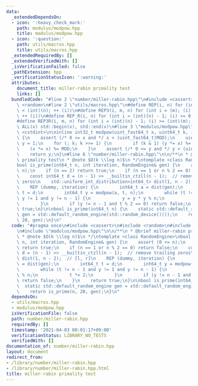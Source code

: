 ```yaml
---
data:
  _extendedDependsOn:
  - icon: ':heavy_check_mark:'
    path: modulus/modpow.hpp
    title: modulus/modpow.hpp
  - icon: ':question:'
    path: utils/macros.hpp
    title: utils/macros.hpp
  _extendedRequiredBy: []
  _extendedVerifiedWith: []
  _isVerificationFailed: false
  _pathExtension: hpp
  _verificationStatusIcon: ':warning:'
  attributes:
    document_title: miller-rabin primality test
    links: []
  bundledCode: "#line 2 \"number/miller-rabin.hpp\"\n#include <cassert>\n#include\
    \ <random>\n#line 2 \"utils/macros.hpp\"\n#define REP(i, n) for (int i = 0; (i)\
    \ < (int)(n); ++ (i))\n#define REP3(i, m, n) for (int i = (m); (i) < (int)(n);\
    \ ++ (i))\n#define REP_R(i, n) for (int i = (int)(n) - 1; (i) >= 0; -- (i))\n\
    #define REP3R(i, m, n) for (int i = (int)(n) - 1; (i) >= (int)(m); -- (i))\n#define\
    \ ALL(x) std::begin(x), std::end(x)\n#line 3 \"modulus/modpow.hpp\"\n#include\
    \ <cstdint>\n\ninline int32_t modpow(uint_fast64_t x, uint64_t k, int32_t MOD)\
    \ {\n    assert (/* 0 <= x and */ x < (uint_fast64_t)MOD);\n    uint_fast64_t\
    \ y = 1;\n    for (; k; k >>= 1) {\n        if (k & 1) (y *= x) %= MOD;\n    \
    \    (x *= x) %= MOD;\n    }\n    assert (/* 0 <= y and */ y < (uint_fast64_t)MOD);\n\
    \    return y;\n}\n#line 6 \"number/miller-rabin.hpp\"\n\n/**\n * @brief miller-rabin\
    \ primality test\n * @note $O(k \\log n)$\n */\ntemplate <class RandomEngine>\n\
    bool is_prime(int64_t n, int iteration, RandomEngine& gen) {\n    assert (0 <=\
    \ n);\n    if (n == 2) return true;\n    if (n == 1 or n % 2 == 0) return false;\n\
    \    const int64_t d = (n - 1) >> __builtin_ctzll(n - 1);  // remove trailing\
    \ zeros\n    std::uniform_int_distribution<int64_t> dist(1, n - 2);  // [l, r]\n\
    \    REP (dummy, iteration) {\n        int64_t a = dist(gen);\n        int64_t\
    \ t = d;\n        int64_t y = modpow(a, t, n);\n        while (t != n - 1 and\
    \ y != 1 and y != n - 1) {\n            y = y * y % n;\n            t *= 2;\n\
    \        }\n        if (y != n - 1 and t % 2 == 0) return false;\n    }\n    return\
    \ true;\n}\n\nbool is_prime(int64_t n) {\n    static std::default_random_engine\
    \ gen = std::default_random_engine(std::random_device()());\n    return is_prime(n,\
    \ 20, gen);\n}\n"
  code: "#pragma once\n#include <cassert>\n#include <random>\n#include \"utils/macros.hpp\"\
    \n#include \"modulus/modpow.hpp\"\n\n/**\n * @brief miller-rabin primality test\n\
    \ * @note $O(k \\log n)$\n */\ntemplate <class RandomEngine>\nbool is_prime(int64_t\
    \ n, int iteration, RandomEngine& gen) {\n    assert (0 <= n);\n    if (n == 2)\
    \ return true;\n    if (n == 1 or n % 2 == 0) return false;\n    const int64_t\
    \ d = (n - 1) >> __builtin_ctzll(n - 1);  // remove trailing zeros\n    std::uniform_int_distribution<int64_t>\
    \ dist(1, n - 2);  // [l, r]\n    REP (dummy, iteration) {\n        int64_t a\
    \ = dist(gen);\n        int64_t t = d;\n        int64_t y = modpow(a, t, n);\n\
    \        while (t != n - 1 and y != 1 and y != n - 1) {\n            y = y * y\
    \ % n;\n            t *= 2;\n        }\n        if (y != n - 1 and t % 2 == 0)\
    \ return false;\n    }\n    return true;\n}\n\nbool is_prime(int64_t n) {\n  \
    \  static std::default_random_engine gen = std::default_random_engine(std::random_device()());\n\
    \    return is_prime(n, 20, gen);\n}\n"
  dependsOn:
  - utils/macros.hpp
  - modulus/modpow.hpp
  isVerificationFile: false
  path: number/miller-rabin.hpp
  requiredBy: []
  timestamp: '2021-04-03 00:01:17+09:00'
  verificationStatus: LIBRARY_NO_TESTS
  verifiedWith: []
documentation_of: number/miller-rabin.hpp
layout: document
redirect_from:
- /library/number/miller-rabin.hpp
- /library/number/miller-rabin.hpp.html
title: miller-rabin primality test
---
```

